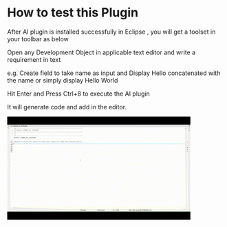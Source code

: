 # How to test this Plugin
After AI plugin is installed successfully in Eclipse , you will get a toolset in your toolbar as below

Open any Development Object in applicable text editor and write a requirement in text

e.g. Create field to take name as input and Display Hello concatenated with the name or simply display Hello World

Hit Enter and Press Ctrl+8 to execute the AI plugin

It will generate code and add in the editor.


<img src="/images/HelloWorldDemo.gif" />

